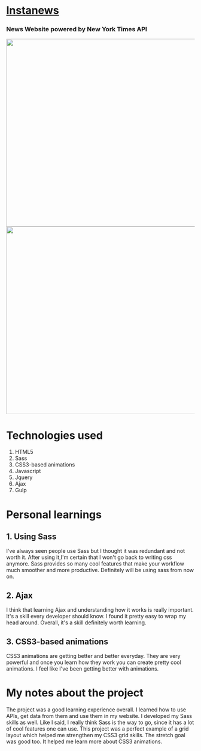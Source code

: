 # [Instanews](https://weatherappjs.netlify.com//)

### News Website powered by New York Times API

<img src="https://user-images.githubusercontent.com/38442554/59398932-eaeae300-8d46-11e9-867f-862e1ace2b3a.PNG" width="1000px" height="500px">
<img src="https://user-images.githubusercontent.com/38442554/59398969-14a40a00-8d47-11e9-8fb3-7c173927c6d2.png" width="1000px" height="500px">

# Technologies used
1. HTML5
2. Sass
3. CSS3-based animations
3. Javascript
4. Jquery
5. Ajax 
6. Gulp

# Personal learnings

## 1. Using Sass

I've always seen people use Sass but I thought it was redundant and not worth it. After using it,I'm certain that I won't go back to writing css anymore. Sass provides so many cool features that make your workflow much smoother and more productive. Definitely will be using sass from now on.

## 2. Ajax

I think that learning Ajax and understanding how it works is really important. It's a skill every developer should know. I found it pretty easy to wrap my head around. Overall, it's a skill definitely worth learning.


## 3. CSS3-based animations

CSS3 animations are getting better and better everyday. They are very powerful and once you learn how they work you can create pretty cool animations. I feel like I've been getting better with animations.

# My notes about the project

The project was a good learning experience overall. I learned how to use APIs, get data from them and use them in my website. I developed my Sass skills as well. Like I said, I really think Sass is the way to go, since it has a lot of cool features one can use. This project was a perfect example of a grid layout which helped me strengthen my CSS3 grid skills. The stretch goal was good too. It helped me learn more about CSS3 animations.
